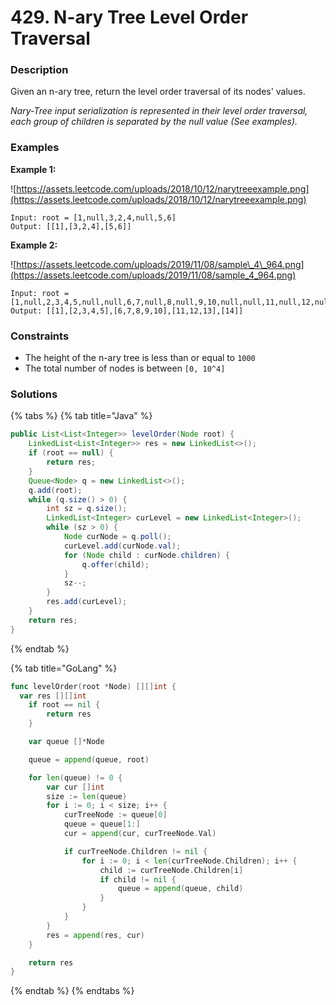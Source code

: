 # 429. N-ary Tree Level Order Traversal

### Description

Given an n-ary tree, return the level order traversal of its nodes' values.

_Nary-Tree input serialization is represented in their level order traversal, each group of children is separated by the null value \(See examples\)._

### Examples

**Example 1:**

![https://assets.leetcode.com/uploads/2018/10/12/narytreeexample.png](https://assets.leetcode.com/uploads/2018/10/12/narytreeexample.png)

```text
Input: root = [1,null,3,2,4,null,5,6]
Output: [[1],[3,2,4],[5,6]]

```

**Example 2:**

![https://assets.leetcode.com/uploads/2019/11/08/sample\_4\_964.png](https://assets.leetcode.com/uploads/2019/11/08/sample_4_964.png)

```text
Input: root = [1,null,2,3,4,5,null,null,6,7,null,8,null,9,10,null,null,11,null,12,null,13,null,null,14]
Output: [[1],[2,3,4,5],[6,7,8,9,10],[11,12,13],[14]]

```

### **Constraints**

* The height of the n-ary tree is less than or equal to `1000`
* The total number of nodes is between `[0, 10^4]`

### Solutions

{% tabs %}
{% tab title="Java" %}
```java
public List<List<Integer>> levelOrder(Node root) {
    LinkedList<List<Integer>> res = new LinkedList<>();
    if (root == null) {
        return res;
    }
    Queue<Node> q = new LinkedList<>();
    q.add(root);
    while (q.size() > 0) {
        int sz = q.size();
        LinkedList<Integer> curLevel = new LinkedList<Integer>();
        while (sz > 0) {
            Node curNode = q.poll();
            curLevel.add(curNode.val);
            for (Node child : curNode.children) {
                q.offer(child);
            }
            sz--;
        }
        res.add(curLevel);
    }
    return res;
}
```
{% endtab %}

{% tab title="GoLang" %}
```go
func levelOrder(root *Node) [][]int {
  var res [][]int
	if root == nil {
		return res
	}

	var queue []*Node

	queue = append(queue, root)

	for len(queue) != 0 {
		var cur []int
		size := len(queue)
		for i := 0; i < size; i++ {
			curTreeNode := queue[0]
			queue = queue[1:]
			cur = append(cur, curTreeNode.Val)

			if curTreeNode.Children != nil {
				for i := 0; i < len(curTreeNode.Children); i++ {
					child := curTreeNode.Children[i]
					if child != nil {
						queue = append(queue, child)
					}
				}
			}
		}
		res = append(res, cur)
	}

	return res
}
```
{% endtab %}
{% endtabs %}

